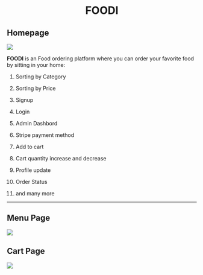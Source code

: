 <h1 align="center"> FOODI </h1>
<h2>Homepage</h2>


<img src="https://github.com/dhiraj19999/FOODI/assets/106136277/99f1c3b7-5f7e-4891-8ac2-945033a29241"/>

<b>FOODI</b>  is an Food ordering platform where you can order your favorite food by sitting in your home: <br />
1. Sorting by Category<br />
2. Sorting by Price<br />
3.  Signup <br />
4. Login<br />
5. Admin Dashbord <br />
6. Stripe payment method <br />
7. Add to cart  <br />
8. Cart quantity increase and decrease  <br />
9. Profile update <br/>

10. Order Status <br/>
11. and many more <br/>
<hr />



<h2>Menu Page</h2>

  <img src="https://github.com/dhiraj19999/FOODI/assets/106136277/049791d6-57fc-48a7-bf7f-f1cf4de8d0b7"/>

<h2>Cart Page</h2>

<img src="https://github.com/dhiraj19999/FOODI/assets/106136277/c1311097-e8c8-4b8f-9283-fd581cdd639f"/>
